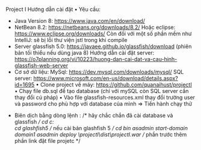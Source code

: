 Project I 
Hướng dẫn cài đặt
•	Yêu cầu:
-	Java Version 8: https://www.java.com/en/download/
-	NetBean 8.2: https://netbeans.org/downloads/8.2/
Hoặc eclipse: https://www.eclipse.org/downloads/
Còn đối với một số phần mềm như IntelliJ: sẽ bị lỗi thư viện jstl trong khi compile
-	Server glassfish 5.0: https://javaee.github.io/glassfish/download (phiên bản tối thiểu nếu dùng java 8)
Hướng dẫn cài đặt server:
https://o7planning.org/vi/10223/huong-dan-cai-dat-va-cau-hinh-glassfish-web-server
-	Cơ sở dữ liệu: 
    MySql: https://dev.mysql.com/downloads/mysql/
                 SQL server: https://www.microsoft.com/en-us/download/details.aspx?id=1695
•	Clone project về máy: https://github.com/quanaihust/projectI
•	Chạy file db.sql để tạo database (chỉ với mySQL còn SQL server cần thay đổi cú pháp)
•	Vào file glassfish-resources.xml thay đổi trường user và password cho phù hợp với database của mình
=>	Tiến hành chạy thử
* Biên dịch bằng dòng lệnh : /* hãy chắc chắn đã cài database và glassfish */
cd c:\
cd glashfish5 /* nếu cài bản glashfish 5 */
cd bin
asadmin start-domain domain1
asadmin deploy \projectI\dist\projectI.war /* phần trước thêm phần link đặt file projetc */
